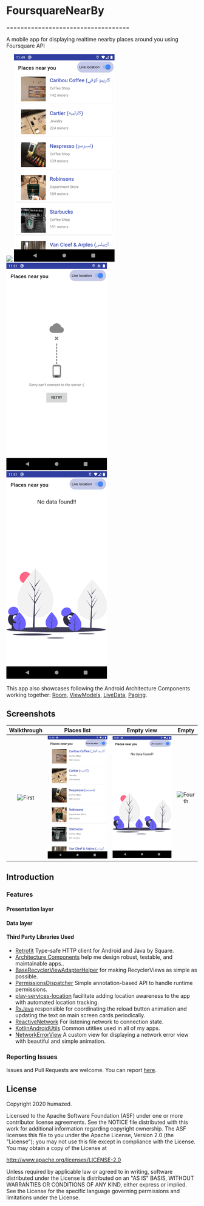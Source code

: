 # FoursquareNearBy
===================================

A mobile app for displaying realtime nearby places around you using Foursquare API 

<p>
  <img src="https://raw.githubusercontent.com/humazed/FoursquareNearBy/master/art/walkthrow.gif" width=265/>
  <img src="https://raw.githubusercontent.com/humazed/FoursquareNearBy/master/art/venues_list.png" width=265 />
  <img src="https://raw.githubusercontent.com/humazed/FoursquareNearBy/master/art/no_network.png" width=265 />
  <img src="https://raw.githubusercontent.com/humazed/FoursquareNearBy/master/art/empty.png" width=265 />
</p>


This app also showcases following the Android Architecture Components working together: [Room](https://developer.android.com/topic/libraries/architecture/room.html), [ViewModels](https://developer.android.com/reference/android/arch/lifecycle/ViewModel.html), [LiveData](https://developer.android.com/reference/android/arch/lifecycle/LiveData.html), [Paging](https://developer.android.com/topic/libraries/architecture/paging/).


## Screenshots

| Walkthrough | Places list | Empty view | Empty |
|:-:|:-:|:-:|:-:|
| ![First](/art/walkthrow.gif?raw=true) | ![Sec](/art/venues_list.png?raw=true) | ![Third](/art/empty.png?raw=true) | ![Fourth](/art/no_network.pn?raw=true) |

Introduction
------------

### Features

#### Presentation layer

#### Data layer



#### Third Party Libraries Used

  * [Retrofit][1] Type-safe HTTP client for Android and Java by Square.
  * [Architecture Components][2] help me design robust, testable, and maintainable apps..
  * [BaseRecyclerViewAdapterHelper][3] for making RecyclerViews as simple as possible.
  * [PermissionsDispatcher][4] Simple annotation-based API to handle runtime permissions.
  * [play-services-location][5] facilitate adding location awareness to the app with automated location tracking.
  * [RxJava][6] responsible for coordinating the reload button animation and updating the text on main screen cards periodically.
  * [ReactiveNetwork][7] For listening network to connection state.
  * [KotlinAndroidUtils][8] Common utitlies used in all of my apps.
  * [NetworkErrorView][9] A custom view for displaying a network error view with beautiful and simple animation.

[1]: https://github.com/square/retrofit
[2]: https://developer.android.com/topic/libraries/architecture/
[3]: https://github.com/CymChad/BaseRecyclerViewAdapterHelper
[4]: https://github.com/permissions-dispatcher/PermissionsDispatcher
[5]: https://developers.google.com/android/guides/releases
[6]: https://github.com/ReactiveX/RxJava
[7]: https://github.com/pwittchen/ReactiveNetwork
[8]: https://github.com/humazed/KotlinAndroidUtils/
[9]: https://github.com/humazed/NetworkErrorView


### Reporting Issues

Issues and Pull Requests are welcome.
You can report [here](https://github.com/humazed/FoursquareNearBy/issues).

License
-------

Copyright 2020 humazed.

Licensed to the Apache Software Foundation (ASF) under one or more contributor
license agreements.  See the NOTICE file distributed with this work for
additional information regarding copyright ownership.  The ASF licenses this
file to you under the Apache License, Version 2.0 (the "License"); you may not
use this file except in compliance with the License.  You may obtain a copy of
the License at

http://www.apache.org/licenses/LICENSE-2.0

Unless required by applicable law or agreed to in writing, software
distributed under the License is distributed on an "AS IS" BASIS, WITHOUT
WARRANTIES OR CONDITIONS OF ANY KIND, either express or implied.  See the
License for the specific language governing permissions and limitations under
the License.



